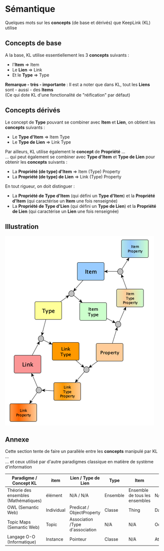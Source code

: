 Sémantique
==

Quelques mots sur les __concepts__ (de base et dérivés) que KeepLink (KL) utilise

Concepts de base
-
A la base, KL utilise essentiellement les 3 __concepts__ suivants : 
* l'__Item__ => Item
* Le __Lien__ => Link
* Et le __Type__ => Type

__Remarque - très - importante__ : Il est a noter que dans KL, tout les __Liens__ sont - aussi - des __Items__    
(Ce qui dote KL d'une fonctionalité de "réification" par défaut)

Concepts dérivés
-
Le concept de __Type__ pouvant se combiner avec __Item__ et __Lien__, on obtient les __concepts__  suivants : 
* Le __Type d'Item__ => Item Type
* Le __Type de Lien__ => Link Type

Par ailleurs, KL utilise également le __concept__ de __Propriété__ ...   
... qui peut également se combiner avec __Type d'Item__ et __Type de Lien__ pour obtenir les __concepts__ suivants :
* La __Propriété (de type) d'Item__ => Item (Type) Property
* La __Propriété (de type) de Lien__ => Link (Type) Property

En tout rigueur, on doit distinguer :
* La __Propriété de Type d'Item__ (qui défini un __Type d'Item__) et la __Propriété d'Item__ (qui caractérise un __Item__ une fois renseignée)
* La __Propriété de Type d'Lien__ (qui défini un __Type de Lien__) et la __Propriété de Lien__ (qui caractérise un __Lien__ une fois renseignée)


Illustration
-
![ConceptModel](https://github.com/iPlumb3r/KeepLink/blob/master/images/ConceptualModel%40KeepLink.png)

Annexe
-
Cette section tente de faire un parallèle entre les __concepts__ manipulé par KL ...   
... et ceux utilisé par d'autre paradigmes classique en matière de système d'information


<table>
    <thead>
        <tr>
            <th>Paradigme / Concept KL</th>
            <th>item</th>
            <th>Lien / Type de Lien</th>
            <th>Type</th>
            <th>Item</th>
            <th>Propriété</th>          
        </tr>
    </thead>
    <tbody>
        <tr>
            <td>Théorie des ensembles (Mathématiques)</td>
            <td>élément</td>
            <td>N/A / N/A</td>
            <td>Ensemble</td>
            <td>Ensemble de tous les ensembles</td>
            <td>N/A</td>
        </tr>
        <tr>
            <td>OWL (Semantic Web)</td>
            <td>Individual</td>
            <td>Predicat / ObjectProperty</td>
            <td>Classe</td>
            <td>Thing</td>
            <td>DatatypeProperty</td>         
        </tr>
        <tr>
            <td>Topic Maps (Semantic Web)</td>
            <td>Topic</td>
            <td>Association /Type d'association</td>
            <td>N/A</td>
            <td>N/A</td>
            <td>Occurence</td>
        </tr>
        <tr>
            <td>Langage O-O (Informatique)</td>
            <td>Instance</td>
            <td>Pointeur</td>
            <td>Classe</td>
            <td>N/A</td>
            <td>Attribut</td>
        </tr>
    </tbody>
</table>

